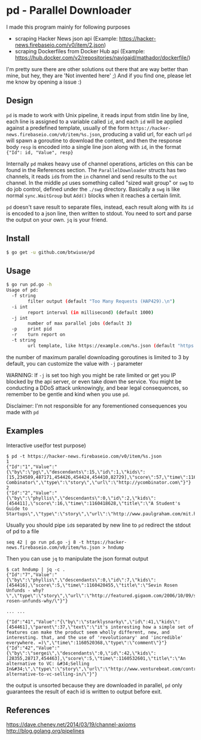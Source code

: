 # pd - Parallel Downloader

I made this program mainly for following purposes
- scraping Hacker News json api (Example: https://hacker-news.firebaseio.com/v0/item/2.json)
- scraping Dockerfiles from Docker Hub api (Example: https://hub.docker.com/v2/repositories/navigaid/mathador/dockerfile/)

I'm pretty sure there are other solutions out there that are way better than mine, but hey, they are 'Not invented here' ;)
And if you find one, please let me know by opening a issue :)

## Design
`pd` is made to work with Unix pipeline, it reads input from stdin line by line, each line is assigned to a variable called `id`, and each `id` will be applied against a predefined template, usually of the form `https://hacker-news.firebaseio.com/v0/item/%s.json`, producing a valid url, for each url `pd` will spawn a goroutine to download the content, and then the response body `resp` is encoded into a single line json along with `id`, in the format `{"Id": id, "Value", resp}`

Internally `pd` makes heavy use of channel operations, articles on this can be found in the References section. The `ParallelDownloader` structs has two channels, it reads `id`s from the `in` channel and send results to the `out` channel. In the middle `pd` uses something called "sized wait group" or `swg` to do job control, defined under the `./swg` directory. Basically a `swg` is like normal `sync.WaitGroup` but `Add()` blocks when it reaches a certain limit.

`pd` doesn't save result to separate files, instead, each result along with its `id` is encoded to a json line, then written to stdout. You need to sort and parse the output on your own. `jq` is your friend.

## Install
```bash
$ go get -u github.com/btwiuse/pd
```

## Usage
```bash
$ go run pd.go -h
Usage of pd:
  -f string
        filter output (default "Too Many Requests (HAP429).\n")
  -i int
        report interval (in millisecond) (default 1000)
  -j int
        number of max parallel jobs (default 3)
  -p    print pid
  -r    turn report on
  -t string
        url template, like https://example.com/%s.json (default "https://hacker-news.firebaseio.com/v0/item/%s.json")
```

the number of maximum parallel downloading goroutines is limited to 3 by default, you can customize the value with `-j` parameter

WARNING: 
If `-j` is set too high you might be rate limited or get you IP blocked by the api server, or even take down the service. You might be conducting a DDoS attack unknowingly, and bear legal consequences, so remember to be gentle and kind when you use `pd`. 

Disclaimer: 
I'm not responsible for any forementioned consequences you made with `pd`

## Examples
Interactive use(for test purpose)
```
$ pd -t https://hacker-news.firebaseio.com/v0/item/%s.json
1
{"Id":"1","Value":"{\"by\":\"pg\",\"descendants\":15,\"id\":1,\"kids\":[15,234509,487171,454426,454424,454410,82729],\"score\":57,\"time\":1160418111,\"title\":\"Y Combinator\",\"type\":\"story\",\"url\":\"http://ycombinator.com\"}"}
2
{"Id":"2","Value":"{\"by\":\"phyllis\",\"descendants\":0,\"id\":2,\"kids\":[454411],\"score\":16,\"time\":1160418628,\"title\":\"A Student's Guide to Startups\",\"type\":\"story\",\"url\":\"http://www.paulgraham.com/mit.html\"}"}
```

Usually you should pipe `id`s separated by new line to `pd` redirect the stdout of pd to a file
```
seq 42 | go run pd.go -j 8 -t https://hacker-news.firebaseio.com/v0/item/%s.json > hndump
```

Then you can use `jq` to manipulate the json format output
```
$ cat hndump | jq -c .
{"Id":"7","Value":"{\"by\":\"phyllis\",\"descendants\":0,\"id\":7,\"kids\":[454416],\"score\":5,\"time\":1160420455,\"title\":\"Sevin Rosen Unfunds - why?\",\"type\":\"story\",\"url\":\"http://featured.gigaom.com/2006/10/09/sevin-rosen-unfunds-why/\"}"}

... ...

{"Id":"41","Value":"{\"by\":\"starklysnarky\",\"id\":41,\"kids\":[454461],\"parent\":37,\"text\":\"it's interesting how a simple set of features can make the product seem wholly different, new, and interesting. that, and the use of 'revolutionary' and 'incredible' everywhere. =)\",\"time\":1160520368,\"type\":\"comment\"}"}
{"Id":"42","Value":"{\"by\":\"sergei\",\"descendants\":0,\"id\":42,\"kids\":[28355,28717,454463],\"score\":5,\"time\":1160532601,\"title\":\"An alternative to VC: &#34;Selling In&#34;\",\"type\":\"story\",\"url\":\"http://www.venturebeat.com/contributors/2006/10/10/an-alternative-to-vc-selling-in/\"}"}
```

the output is unsorted because they are downloaded in parallel, `pd` only guarantees the result of each id is written to output before exit.

## References
https://dave.cheney.net/2014/03/19/channel-axioms
http://blog.golang.org/pipelines
